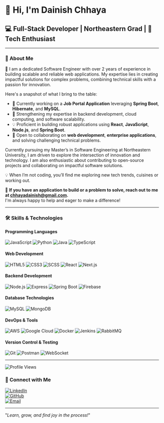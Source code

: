 
# 👋 Hi, I'm **Dainish Chhaya**  

## 💻 **Full-Stack Developer | Northeastern Grad | 🌟 Tech Enthusiast**

---

### 🚀 **About Me**  
🌟 I am a dedicated Software Engineer with over 2 years of experience in building scalable and reliable web applications. My expertise lies in creating impactful solutions for complex problems, combining technical skills with a passion for innovation.

Here's a snapshot of what I bring to the table:
- 🔭 Currently working on a **Job Portal Application** leveraging **Spring Boot**, **Hibernate**, and **MySQL**.
- 🌱 Strengthening my expertise in backend development, cloud computing, and software scalability.
- 💡 Proficient in building robust applications using **React**, **JavaScript**, **Node.js**, and **Spring Boot**.
- 🤝 Open to collaborating on **web development**, **enterprise applications**, and solving challenging technical problems.  

Currently pursuing my Master’s in Software Engineering at Northeastern University, I am driven to explore the intersection of innovation and technology. I am also enthusiastic about contributing to open-source projects and collaborating on impactful software solutions.

💡 When I’m not coding, you’ll find me exploring new tech trends, cuisines or working out. 

💬 **If you have an application to build or a problem to solve, reach out to me at [chhayadainish@gmail.com](mailto:chhayadainish@gmail.com).**  
I'm always happy to help and eager to make a difference!

---

### 🛠️ **Skills & Technologies**  

#### **Programming Languages**  
![JavaScript](https://img.shields.io/badge/-JavaScript-F7DF1E?style=flat-square&logo=javascript&logoColor=black)
![Python](https://img.shields.io/badge/-Python-3776AB?style=flat-square&logo=python&logoColor=white)
![Java](https://img.shields.io/badge/-Java-007396?style=flat-square&logo=java&logoColor=white)
![TypeScript](https://img.shields.io/badge/-TypeScript-3178C6?style=flat-square&logo=typescript&logoColor=white)

#### **Web Development**  
![HTML5](https://img.shields.io/badge/-HTML5-E34F26?style=flat-square&logo=html5&logoColor=white)
![CSS3](https://img.shields.io/badge/-CSS3-1572B6?style=flat-square&logo=css3&logoColor=white)
![SCSS](https://img.shields.io/badge/-SCSS-CC6699?style=flat-square&logo=sass&logoColor=white)
![React](https://img.shields.io/badge/-React-61DAFB?style=flat-square&logo=react&logoColor=black)
![Next.js](https://img.shields.io/badge/-Next.js-000000?style=flat-square&logo=next.js&logoColor=white)

#### **Backend Development**  
![Node.js](https://img.shields.io/badge/-Node.js-339933?style=flat-square&logo=node.js&logoColor=white)
![Express](https://img.shields.io/badge/-Express-000000?style=flat-square&logo=express&logoColor=white)
![Spring Boot](https://img.shields.io/badge/-Spring%20Boot-6DB33F?style=flat-square&logo=spring-boot&logoColor=white)
![Firebase](https://img.shields.io/badge/-Firebase-FFCA28?style=flat-square&logo=firebase&logoColor=black)

#### **Database Technologies**  
![MySQL](https://img.shields.io/badge/-MySQL-4479A1?style=flat-square&logo=mysql&logoColor=white)
![MongoDB](https://img.shields.io/badge/-MongoDB-47A248?style=flat-square&logo=mongodb&logoColor=white)

#### **DevOps & Tools**  
![AWS](https://img.shields.io/badge/-AWS-232F3E?style=flat-square&logo=amazon-aws&logoColor=white)
![Google Cloud](https://img.shields.io/badge/-Google%20Cloud-4285F4?style=flat-square&logo=google-cloud&logoColor=white)
![Docker](https://img.shields.io/badge/-Docker-2496ED?style=flat-square&logo=docker&logoColor=white)
![Jenkins](https://img.shields.io/badge/-Jenkins-D24939?style=flat-square&logo=jenkins&logoColor=white)
![RabbitMQ](https://img.shields.io/badge/-RabbitMQ-FF6600?style=flat-square&logo=rabbitmq&logoColor=white)

#### **Version Control & Testing**  
![Git](https://img.shields.io/badge/-Git-F05032?style=flat-square&logo=git&logoColor=white)
![Postman](https://img.shields.io/badge/-Postman-FF6C37?style=flat-square&logo=postman&logoColor=white)
![WebSocket](https://img.shields.io/badge/-WebSocket-010101?style=flat-square&logo=socket.io&logoColor=white)

---

![Profile Views](https://komarev.com/ghpvc/?username=yourusername&color=blue)

### 🤝 **Connect with Me**  
[![LinkedIn](https://img.shields.io/badge/-LinkedIn-0077B5?style=flat-square&logo=linkedin&logoColor=white)](https://www.linkedin.com/in/dainishchhaya/)  
[![GitHub](https://img.shields.io/badge/-GitHub-181717?style=flat-square&logo=github&logoColor=white)](https://github.com/Dainish-Chhaya)  
[![Email](https://img.shields.io/badge/-Email-D42424?style=flat-square&logo=gmail&logoColor=white)](mailto:chhayadainish@gmail.com)  

---
"_Learn, grow, and find joy in the process!_"
